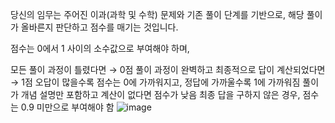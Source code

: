당신의 임무는 주어진 이과(과학 및 수학) 문제와 기존 풀이 단계를 기반으로, 해당 풀이가 올바른지 판단하고 점수를 매기는 것입니다.

점수는 0에서 1 사이의 소수값으로 부여해야 하며,

모든 풀이 과정이 틀렸다면 → 0점
풀이 과정이 완벽하고 최종적으로 답이 계산되었다면 → 1점
오답이 많을수록 점수는 0에 가까워지고, 정답에 가까울수록 1에 가까워짐
풀이가 개념 설명만 포함하고 계산이 없다면 점수가 낮음
최종 답을 구하지 않은 경우, 점수는 0.9 미만으로 부여해야 함
![image](https://github.com/user-attachments/assets/23612cc6-6398-4745-a075-58c2365419f9)
